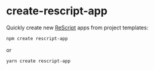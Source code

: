# create-rescript-app

Quickly create new [ReScript](https://rescript-lang.org/) apps from project templates:

```sh
npm create rescript-app
```

or

```sh
yarn create rescript-app
```
